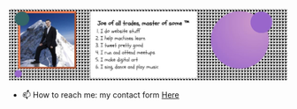 ![Profile Banner](https://github.com/joseph-allen/joseph-allen/blob/master/Capture.JPG)
- 📫 How to reach me: my contact form [Here](https://joseph-allen.github.io/#contact)
